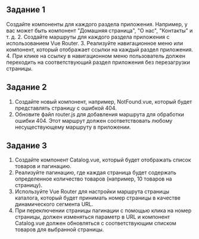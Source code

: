## Задание 1

Создайте компоненты для каждого раздела приложения.
Например, у вас может быть компонент "Домашняя страница",
"О нас", "Контакты" и т. д.
2. Создайте маршруты для каждого раздела приложения с
использованием Vue Router.
3. Реализуйте навигационное меню или компонент, который
отображает ссылки на каждый раздел приложения.
4. При клике на ссылку в навигационном меню пользователь
должен переходить на соответствующий раздел приложения
без перезагрузки страницы.

## Задание 2

1. Создайте новый компонент, например, NotFound.vue, который
будет представлять страницу с ошибкой 404.
2. Обновите файл router.js для добавления маршрута для
обработки ошибки 404. Этот маршрут должен соответствовать
любому несуществующему маршруту в приложении.

## Задание 3

1. Создайте компонент Catalog.vue, который будет отображать список товаров и пагинацию.
2. Реализуйте пагинацию, где каждая страница будет содержать определенное количество
товаров (например, 10 товаров на страницу).
3. Используйте Vue Router для настройки маршрута страницы каталога, который будет
принимать номер страницы в качестве динамического сегмента URL.
4. При переключении страницы пагинации с помощью клика на номер страницы, должен
изменяться параметр в URL и компонент Catalog.vue должен обновляться с
соответствующим списком товаров для выбранной страницы.
